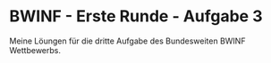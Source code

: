 # BWINF - Erste Runde - Aufgabe 3

Meine Löungen für die dritte Aufgabe des Bundesweiten BWINF Wettbewerbs.
